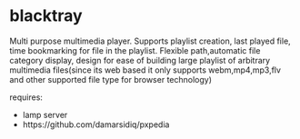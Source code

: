 # blacktray
Multi purpose multimedia player. Supports playlist creation, last played file, time bookmarking for file in the playlist.  Flexible path,automatic file category display, design for ease of building large playlist of arbitrary multimedia files(since its web based it only supports webm,mp4,mp3,flv and other supported file type for browser technology)


requires: 
<ul>
<li>lamp server</li>
<li>https://github.com/damarsidiq/pxpedia</li>
</ul>
